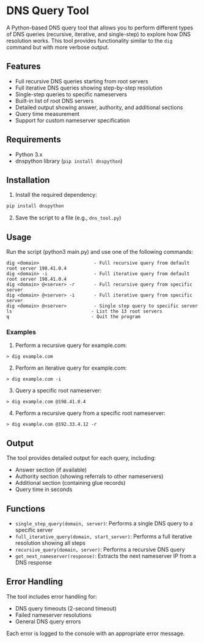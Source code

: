 # DNS Query Tool

A Python-based DNS query tool that allows you to perform different types of DNS queries (recursive, iterative, and single-step) to explore how DNS resolution works. This tool provides functionality similar to the `dig` command but with more verbose output.

## Features

- Full recursive DNS queries starting from root servers
- Full iterative DNS queries showing step-by-step resolution
- Single-step queries to specific nameservers
- Built-in list of root DNS servers
- Detailed output showing answer, authority, and additional sections
- Query time measurement
- Support for custom nameserver specification

## Requirements

- Python 3.x
- dnspython library (`pip install dnspython`)

## Installation

1. Install the required dependency:
```bash
pip install dnspython
```

2. Save the script to a file (e.g., `dns_tool.py`)

## Usage

Run the script (python3 main.py) and use one of the following commands:

```
dig <domain>                    - Full recursive query from default root server 198.41.0.4
dig <domain> -i                 - Full iterative query from default root server 198.41.0.4
dig <domain> @<server> -r       - Full recursive query from specific server
dig <domain> @<server> -i       - Full iterative query from specific server
dig <domain> @<server>          - Single step query to specific server
ls                             - List the 13 root servers
q                              - Quit the program
```

### Examples

1. Perform a recursive query for example.com:
```
> dig example.com
```

2. Perform an iterative query for example.com:
```
> dig example.com -i
```

3. Query a specific root nameserver:
```
> dig example.com @198.41.0.4
```

4. Perform a recursive query from a specific root nameserver:
```
> dig example.com @192.33.4.12 -r
```

## Output

The tool provides detailed output for each query, including:
- Answer section (if available)
- Authority section (showing referrals to other nameservers)
- Additional section (containing glue records)
- Query time in seconds

## Functions

- `single_step_query(domain, server)`: Performs a single DNS query to a specific server
- `full_iterative_query(domain, start_server)`: Performs a full iterative resolution showing all steps
- `recursive_query(domain, server)`: Performs a recursive DNS query
- `get_next_nameserver(response)`: Extracts the next nameserver IP from a DNS response

## Error Handling

The tool includes error handling for:
- DNS query timeouts (2-second timeout)
- Failed nameserver resolutions
- General DNS query errors

Each error is logged to the console with an appropriate error message.
